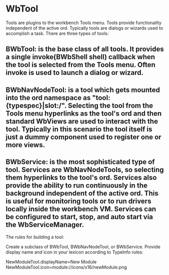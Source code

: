 # WbTool
Tools are plugins to the workbench Tools menu. Tools provide functionality independent of the active ord. Typically tools are dialogs or wizards used to accomplish a task. There are three types of tools:

## BWbTool: is the base class of all tools. It provides a single invoke(BWbShell shell) callback when the tool is selected from the Tools menu. Often invoke is used to launch a dialog or wizard.
## BWbNavNodeTool: is a tool which gets mounted into the ord namespace as "tool:{typespec}|slot:/". Selecting the tool from the Tools menu hyperlinks as the tool's ord and then standard WbViews are used to interact with the tool. Typically in this scenario the tool itself is just a dummy component used to register one or more views.
## BWbService: is the most sophisticated type of tool. Services are WbNavNodeTools, so selecting them hyperlinks to the tool's ord. Services also provide the ability to run continuously in the background independent of the active ord. This is useful for monitoring tools or to run drivers locally inside the workbench VM. Services can be configured to start, stop, and auto start via the WbServiceManager.
The rules for building a tool:

Create a subclass of BWbTool, BWbNavNodeTool, or BWbService.
Provide display name and icon in your lexicon according to TypeInfo rules:

NewModuleTool.displayName=New Module
NewModuleTool.icon=module://icons/x16/newModule.png